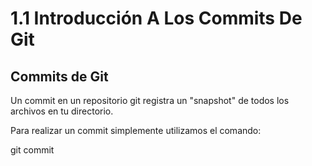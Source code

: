 # 1.1 Introducción A Los Commits De Git

## Commits de Git
Un commit en un repositorio git registra un "snapshot" de todos los archivos en tu directorio.

Para realizar un commit simplemente utilizamos el comando: 

git commit